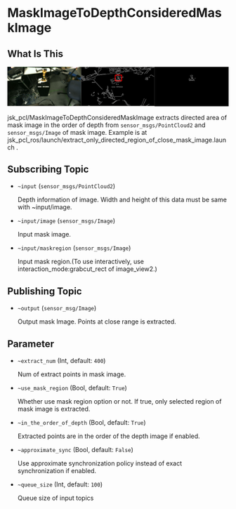 # MaskImageToDepthConsideredMaskImage
## What Is This
![](images/mask_image_to_depth_considered_mask_image.png)

jsk_pcl/MaskImageToDepthConsideredMaskImage extracts directed area of mask image in the order of depth from `sensor_msgs/PointCloud2` and `sensor_msgs/Image` of mask image. Example is at jsk_pcl_ros/launch/extract_only_directed_region_of_close_mask_image.launch .

## Subscribing Topic

* `~input` (`sensor_msgs/PointCloud2`)

  Depth information of image. Width and height of this data must be same with ~input/image.

* `~input/image` (`sensor_msgs/Image`)

  Input mask image.

* `~input/maskregion` (`sensor_msgs/Image`)

  Input mask region.(To use interactively, use interaction_mode:grabcut_rect of image_view2.)

## Publishing Topic

* `~output` (`sensor_msg/Image`)

  Output mask Image.  Points at close range is extracted.

## Parameter

* `~extract_num` (Int, default: `400`)

  Num of extract points in mask image.

* `~use_mask_region` (Bool, default: `True`)

  Whether use mask region option or not. If true, only selected region of mask image is extracted.

* `~in_the_order_of_depth` (Bool, default: `True`)

  Extracted points are in the order of the depth image if enabled.

* `~approximate_sync` (Bool, default: `False`)

  Use approximate synchronization policy instead of exact synchronization if enabled.

* `~queue_size` (Int, default: `100`)

  Queue size of input topics

